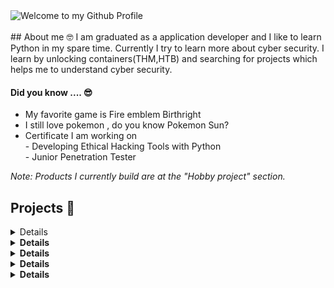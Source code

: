 <div align="left">
  <img src="https://github.com/BrunnerLivio/brunnerlivio/blob/master/images/welcome.png?raw=true" style="max-width: 100%;" alt="Welcome to my Github Profile" />
  <br />
  <br />
## About me  	🤓
I am graduated as a application developer and I like to learn Python in my spare time. Currently I try to learn more about cyber security. I learn by unlocking containers(THM,HTB) and searching for projects which helps me to 
understand cyber security. <br>

#### Did you know ....  😎
- My favorite game is Fire emblem Birthright
- I still love pokemon , do you know Pokemon Sun?
- Certificate I am working on<br>
       - Developing Ethical Hacking Tools with Python<br>
       - Junior Penetration Tester

<I>Note: Products I currently build are at the "Hobby project" section.</i>
## Projects  👾
<details>
<Container>
<summary><b> Currently working on ....</summary>
<table>
  <thead>
    <tr>
      <th>Name</th>
      <th>Goals/th>
      <th>Status</th>
      <th>Certified by/th>
      <th>Description</th>
    </tr>
  </thead>
   <tbody>
    <tr>
      <td><a href='https://github.com/not-a-hacker-128/JrPenetrationTester'>Junior penetration tester</a></td>
      <td> Practice theory and assessments to learn about being a penetration tester </td>
      <th>Just started/th>
      <td>TryHackMe</td>
      <td> Learning path covers the core technical skills that will allow you to succeed as a junior penetration tester. Upon completing this path, you will have the practical skills necessary to perform security assessments against web applications and enterprise infrastructure. </td>
    </tr>
  </tbody>
  <tbody>
    <tr>
      <td><a href='https://github.com/not-a-hacker-128/Certificates/tree/main/Developing%20ethical%20hacking%20tools%20with%20Python'>Developing ethical hacking tools with Python</a></td>
      <td>Brute-force,steganography,privilege escalation</td>
      <th>In progress, module 2/4</th>
      <td>Cybrary</td>
      <td> Automate your security assessment processes. Python is easy to learn and can be very powerful when you master it. </td>
    </tr>
  </tbody>
</table>
</Container>
</details>
  <details>
<Container>
<summary><b>Internship projects</summary>
<table>
  <thead>
    <tr>
      <th>Type of project</th>
      <th>Skills used</th>
    </tr>
  </thead>
  <tbody>
    <tr>
      <td>Graduation assignement</td>
      <td>During the period of 6 months I created a WYSIWYG mobile application which was capable to run on Android and IOS. <br>
Summary of tools/languages I used: <br>
- React-Native<br>
- Typescript(include architecture)<br>
- JSON Schema's<br> </td>
    </tr>
  </tbody>
  <tbody>
    <tr>
      <td>CRAN (working experience compay</td>
      <td>For my working experience company I built a CRAN beside testing for the company for 6 months. Simplified, a CRAN is a homemade library which can be modified by the R developers of the company. The cran which I needed to built was for internal use only.<br>
What did I learn?: <br>

- R<br>
- Package management<br>
- Writing manual<br>
- Dynamically(User can download from CRAN but only developers can adjust it. Dynamically approach, it needs to be accesible for the employees and not only for the people who develop R)</td></td>
    </tr>
  </tbody>
</table>
</Container>
</details>
<details>
<Container>
<summary><b>Hobby projects</summary>
<table>
  <thead>
    <tr>
      <th>Name of project</th>
      <th>Skills used</th>
      <th>Description</th>
    </tr>
  </thead>
  <tbody>
    <tr>
      <td><a href='https://github.com/not-a-hacker-128/TCP_Client'>TCP Client</a></td>
      <td>Python</td>
      <td>Transmission control protocol client </td>
    </tr>
  </tbody>
  <tbody>
    <tr>
      <td><a href='https://github.com/not-a-hacker-128/infogathering_tool/tree/main'>Information gathering tool</a></td>
      <td>Python</td>
      <td>Gather information</td>
    </tr>
  </tbody>
    <tbody>
    <tr>
      <td><a href='https://github.com/not-a-hacker-128/automating_gathering_information_tool/tree/main'>Automated information gathering tool</a></td>
      <td>Python</td>
      <td>Automated gathering information</td>
    </tr>
  </tbody>
</table>
</Container>
</details>
<details>
<Container>
<summary><b> Container</summary>
<table>
  <thead>
    <tr>
      <th>Container name</th>
      <th>Skills used</th>
      <th>Description</th>
      <td>Date</td>
    </tr>
  </thead>
  <tbody>
    <tr>
      <td><a href='https://github.com/not-a-hacker-128/AgentSudo'>Agent sudo</a></td>
      <td>Brute-force,steganography,privilege escalation</td>
      <td>I learned several things from this machine. For example I used FTP for the first time.Some elements were already known such as brute force and reading files. Although some elements were new such as the ZIP file password were I used binwalk. It was interesting to go in depth on getting information based on a picture. Transcibing a code into regular text(from BASE64) was familiar and I thought it was a fun concept. Afterwards I used Jack the ripper which was my first time.</td>
      <td>3 July 2024</td>
    </tr>
  </tbody>
</table>
</Container>
</details>
<details>
<Container>
<summary><b> Certificates</summary>
<table>
  <thead>
    <tr>
      <th>Name</th>
      <th>Goals/th>
      <th>Status</th>
      <th>Certified by/th>
      <th>Description</th>
    </tr>
  </thead>
   <tbody>
    <tr>
      <td><a href='https://github.com/not-a-hacker-128/Certificates/tree/main/Developing%20ethical%20hacking%20tools%20with%20Python'>Developing ethical hacking tools with Python</a></td>
      <td>Brute-force,steganography,privilege escalation</td>
      <th>In progress, module 2/4</th>
      <td>Cybrary</td>
      <td> Automate your security assessment processes. Python is easy to learn and can be very powerful when you master it. </td>
    </tr>
  </tbody>
   <tbody>
    <tr>
      <td><a href='https://github.com/not-a-hacker-128/JrPenetrationTester'>Junior penetration tester</a></td>
      <td> Practice theory and assessments to learn about being a penetration tester </td>
      <th>Just started/th>
      <td>TryHackMe</td>
      <td> Learning path covers the core technical skills that will allow you to succeed as a junior penetration tester. Upon completing this path, you will have the practical skills necessary to perform security assessments against web applications and enterprise infrastructure. </td>
    </tr>
  </tbody>
  <tbody>
    <tr>
      <td><a href='https://github.com/not-a-hacker-128/IntroductionSIEM'>Introduction to SIEM</a></td>
      <td>Introduction to Security Information and Event Management. /td>
      <th>Finished/th>
      <td>TryHackMe</td>
      <td> SIEM stands for Security Information and Event Management system. It is a tool that collects data from various endpoints/network devices across the network, stores them at a centralized place, and performs correlation on them. This box will cover the basic concepts required to understand SIEM and how it works.  </td>
    </tr>
  </tbody>
</table>
</Container>
</details>

